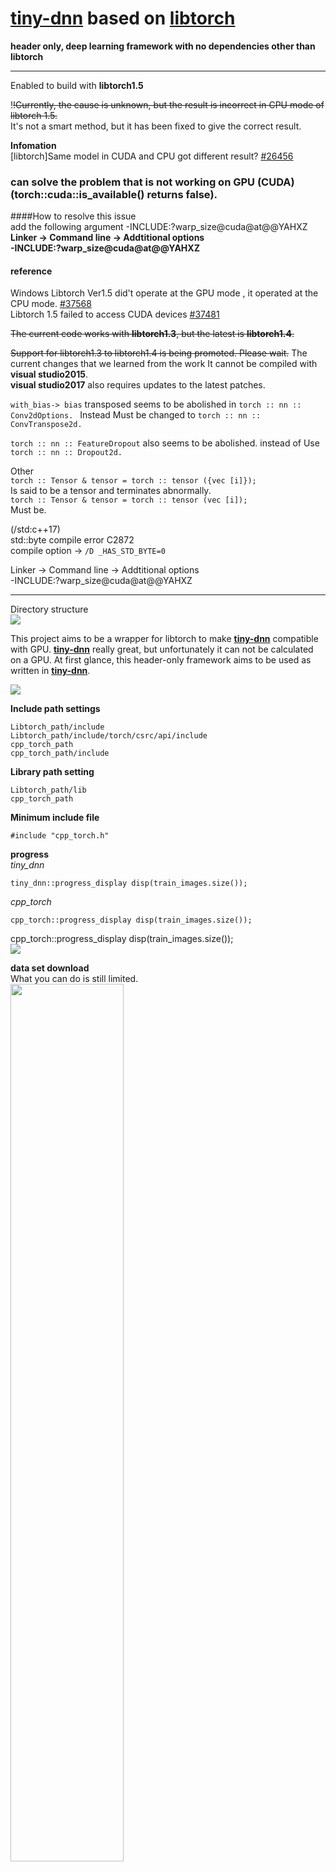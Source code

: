 # [**tiny-dnn**](https://github.com/tiny-dnn/tiny-dnn) based on  [libtorch](https://pytorch.org/get-started/locally/) 

**header only, deep learning framework with no dependencies other than libtorch**  

---
Enabled to build with **libtorch1.5**  

!~~!Currently, the cause is unknown, but the result is incorrect in CPU mode of libtorch 1.5.~~  
It's not a smart method, but it has been fixed to give the correct result.  

**Infomation**  
[libtorch]Same model in CUDA and CPU got different result? [#26456](https://github.com/pytorch/pytorch/issues/26456)  


### **can solve the problem that is not working on GPU (CUDA) (torch::cuda::is_available() returns false).**  

####How to resolve this issue  
add the following argument -INCLUDE:?warp_size@cuda@at@@YAHXZ  
**Linker -> Command line -> Addtitional options  
-INCLUDE:?warp_size@cuda@at@@YAHXZ**  

#### reference  
Windows Libtorch Ver1.5 did't operate at the GPU mode , it operated at the CPU mode. [#37568](https://github.com/pytorch/pytorch/issues/37568)  
Libtorch 1.5 failed to access CUDA devices [#37481](https://github.com/pytorch/pytorch/issues/37481)  

~~The current code works with **libtorch1.3**, but the latest is **libtorch1.4**.~~

~~Support for libtorch1.3 to libtorch1.4 is being promoted. Please wait.~~
The current changes that we learned from the work It cannot be compiled with **visual studio2015**.  
**visual studio2017** also requires updates to the latest patches.

``with_bias-> bias``
transposed seems to be abolished in 
``torch :: nn :: Conv2dOptions. ``
Instead Must be changed to 
``torch :: nn :: ConvTranspose2d.``  

``torch :: nn :: FeatureDropout``
also seems to be abolished. instead of Use 
``torch :: nn :: Dropout2d.``  

Other  
``torch :: Tensor & tensor = torch :: tensor ({vec [i]});``  
Is said to be a tensor and terminates abnormally.  
``torch :: Tensor & tensor = torch :: tensor (vec [i]);``  
Must be.  

 (/std:c++17)  
std::byte compile error C2872  
compile option -> ``/D _HAS_STD_BYTE=0``  

Linker -> Command line -> Addtitional options  
-INCLUDE:?warp_size@cuda@at@@YAHXZ  
* * *
Directory structure  
<img src="./images/image00.png"/>  

This project aims to be a wrapper for libtorch to make [**tiny-dnn**](https://github.com/tiny-dnn/tiny-dnn) compatible with GPU.
[**tiny-dnn**](https://github.com/tiny-dnn/tiny-dnn) really great, but unfortunately it can not be calculated on a GPU.
At first glance, this header-only framework aims to be used as written in [**tiny-dnn**](https://github.com/tiny-dnn/tiny-dnn).

<img src="./images/image02.png"/>  


**Include path settings**  
```
Libtorch_path/include
Libtorch_path/include/torch/csrc/api/include
cpp_torch_path
cpp_torch_path/include
```
**Library path setting**  
```
Libtorch_path/lib
cpp_torch_path
```

**Minimum include file**  
```
#include "cpp_torch.h"
```
**progress**  
*tiny_dnn*  
```
tiny_dnn::progress_display disp(train_images.size());
```
  
*cpp_torch*
```
cpp_torch::progress_display disp(train_images.size());
```

cpp_torch::progress_display disp(train_images.size());  
<img src="./images/colored_progress.png"/>  

**data set download**  
What you can do is still limited.  
<img src="./images/url_file_download.png" width=60%>

# config.h  
|options|description|default||
|-----|-----|----|----|
|USE_WINDOWS||ON||
|USE_COLOR_CONSOLE||ON||
|USE_ZLIB||ON||
|USE_IMAGE_UTIL||ON||
|USE_OPENCV_UTIL|[OpenCV](https://opencv.org/releases/) >= 2.3|OFF|ex. C:\dev\opencv-3.4.0|

## example
MNIS  
CIFAR10  
[DCGAN](./cpp_torch/example/DCGAN/readme.md)  

## Latest topic  
Do you have a favorite cute person?  
<img src="./images/image_array4.png" width=50%>  
This app was created with C # for GUI and C ++ only for core processing. Python is not required.  
<img src="./images/dcgan_app2.png" width=50%>  
##### This application is in `cpp_torch/example/app/dcgan_Application`  

## [previous topic](./previous.md)

## Requirements  
visual studio ~~2015~~,**2017,2019**  

[libtorch](https://pytorch.org/get-started1locally/)
**Please adapt the version of cuda to your environment**  


## tiny-dnn
[BSD 3-Clause License Copyright (c) 2013, Taiga Nomi](https://github.com/tiny-dnn/tiny-dnn)  

*tiny_dnn* was good, but unfortunately development has clearly stopped. Therefore, we created cpp_torch that can be used instead.  

> ```
> If you are building in C++,
> Even if Python or pytorch (libtorch) is changed Should work.  
> 
> Will the Python app function correctly next month?  
> Is there a guarantee that customers will not update python, etc.?
> ```

